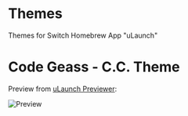 # Themes
Themes for Switch Homebrew App "uLaunch"

# Code Geass - C.C. Theme
Preview from [uLaunch Previewer](https://github.com/IcosaSwitch/uLaunch-Previewer):

![Preview](https://imgur.com/OnVr4df.jpg)

